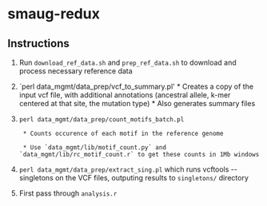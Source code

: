 # smaug-redux

## Instructions

1. Run `download_ref_data.sh` and `prep_ref_data.sh` to download and process necessary reference data

2. `perl data_mgmt/data_prep/vcf_to_summary.pl'
        * Creates a copy of the input vcf file, with additional annotations (ancestral allele, k-mer centered at that site, the mutation type)
        * Also generates summary files

3. `perl data_mgmt/data_prep/count_motifs_batch.pl`
        
        * Counts occurence of each motif in the reference genome
        
        * Use `data_mgmt/lib/motif_count.py` and `data_mgmt/lib/rc_motif_count.r` to get these counts in 1Mb windows

4. `perl data_mgmt/data_prep/extract_sing.pl` which runs vcftools --singletons on the VCF files, outputing results to `singletons/` directory

5. First pass through `analysis.r`
